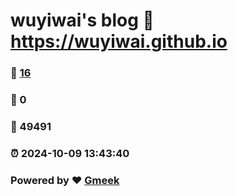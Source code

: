 # wuyiwai's blog :link: https://wuyiwai.github.io 
### :page_facing_up: [16](https://wuyiwai.github.io/tag.html) 
### :speech_balloon: 0 
### :hibiscus: 49491 
### :alarm_clock: 2024-10-09 13:43:40 
### Powered by :heart: [Gmeek](https://github.com/Meekdai/Gmeek)
